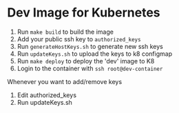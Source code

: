 # Dev Image for Kubernetes
1. Run ```make build``` to build the image
2. Add your public ssh key to ```authorized_keys```
2. Run ```generateHostKeys.sh``` to generate new ssh keys
3. Run ```updateKeys.sh``` to upload the keys to k8 configmap
4. Run ```make deploy``` to deploy the 'dev' image to K8
5. Login to the container with ```ssh root@dev-container```

Whenever you want to add/remove keys

1. Edit authorized_keys
2. Run updateKeys.sh
